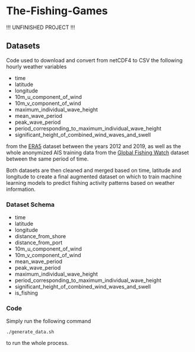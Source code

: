 # The-Fishing-Games

!!! UNFINISHED PROJECT !!!

## Datasets

Code used to download and convert from netCDF4 to CSV the following hourly weather variables

- time
- latitude
- longitude
- 10m_u_component_of_wind
- 10m_v_component_of_wind
- maximum_individual_wave_height
- mean_wave_period
- peak_wave_period
- period_corresponding_to_maximum_individual_wave_height
- significant_height_of_combined_wind_waves_and_swell

from the [ERA5](https://cds.climate.copernicus.eu/cdsapp#!/dataset/reanalysis-era5-single-levels?tab=overview) dataset between the years 2012 and 2019, as well as the whole anonymized AIS training data from the [Global Fishing Watch](https://globalfishingwatch.org/data-download/datasets/public-training-data-v1) dataset between the same period of time.

Both datasets are then cleaned and merged based on time, latitude and longitude to create a final augmented dataset on which to train machine learning models to predict fishing activity patterns based on weather information.

### Dataset Schema

- time
- latitude
- longitude
- distance_from_shore
- distance_from_port
- 10m_u_component_of_wind
- 10m_v_component_of_wind
- mean_wave_period
- peak_wave_period
- maximum_individual_wave_height
- period_corresponding_to_maximum_individual_wave_height
- significant_height_of_combined_wind_waves_and_swell
- is_fishing

### Code

Simply run the following command 

```
./generate_data.sh
```

to run the whole process.

